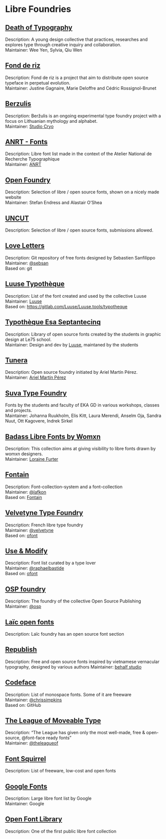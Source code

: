 # Libre Foundries

## [Death of Typography](https://deathoftypography.com/typefaces/)

Description: A young design collective that practices, researches and explores type through creative inquiry and collaboration.  
Maintainer: Wee Yen, Sylvia, Qiu Wen

## [Fond de riz](http://fonderiz.fr/)

Description: Fond de riz is a project that aim to distribute open source typeface in perpetual evolution.  
Maintainer: Justine Gagnaire, Marie Deloffre and Cédric Rossignol-Brunet


## [Berzulis](https://berzulis.com/)

Description: Beržulis is an ongoing experimental type foundry project with a focus on Lithuanian mythology and alphabet.  
Maintainer: [Studio Cryo](https://www.instagram.com/studiocryo/)

## [ANRT - Fonts](https://anrt-nancy.fr/fr/fonts/)

Description: Libre font list made in the context of the Atelier National de Recherche Typographique  
Maintainer: [ANRT](https://anrt-nancy.fr/)

## [Open Foundry](http://open-foundry.com)

Description: Selection of libre / open source fonts, shown on a nicely made website  
Maintainer: Stefan Endress and Alastair O’Shea

## [UNCUT](https://uncut.wtf/)

Description: Selection of libre / open source fonts, submissions allowed.

## [Love Letters](http://www.love-letters.be/foundry.html)

Description: Git repository of free fonts designed by Sebastien Sanfilippo   
Maintainer: [@sebsan](https://github.com/sebsan)  
Based on: git

## [Luuse Typothèque](http://typotheque.luuse.io/)

Description: List of the font created and used by the collective Luuse   
Maintainer: [Luuse](http://www.luuse.io/)  
Based on: https://gitlab.com/Luuse/Luuse.tools/typotheque

## [Typothèque Esa Septantecinq](http://typotheque.le75.be/) 

Description: Library of open source fonts created by the students in graphic design at Le75 school.  
Maintainer: Design and dev by [Luuse](luuse.io/), maintaned by the students

## [Tunera](http://www.tunera.xyz/)

Description: Open source foundry initiated by Ariel Martín Pérez.  
Maintainer: [Ariel Martín Pérez](http://arielgraphisme.com/)  

## [Suva Type Foundry](https://www.suvatypefoundry.ee/)

Fonts by the students and faculty of EKA GD in various workshops, classes and projects.   
Maintainer: Johanna Ruukholm, Elis Kitt, Laura Merendi, Anselm Oja, Sandra Nuut, Ott Kagovere, Indrek Sirkel  

## [Badass Libre Fonts by Womxn](http://design-research.be/by-womxn/)

Description:  This collection aims at giving visibility to libre fonts drawn by womxn designers.  
Maintainer: [Loraine Furter](https://lorainefurter.net/)

## [Fontain](http://www.fontain.org/)

Description: Font-collection-system and a font-collection  
Maintainer: [@lafkon](https://github.com/lafkon)  
Based on: [Fontain](https://github.com/lafkon/fontain)

## [Velvetyne Type Foundry](http://velvetyne.fr/)

Description: French libre type foundry  
Maintainer: [@velvetyne](https://github.com/velvetyne)  
Based on: [ofont](https://github.com/raphaelbastide/ofont)

## [Use & Modify](http://usemodify.com/)

Description: Font list curated by a type lover  
Maintainer: [@raphaelbastide](https://github.com/raphaelbastide)  
Based on: [ofont](https://github.com/raphaelbastide/ofont)

## [OSP foundry](http://ospublish.constantvzw.org/foundry/)

Description: The foundry of the collective Open Source Publishing  
Maintainer: [@osp](https://github.com/osp)

## [Laïc open fonts](https://laic.pl/free-fonts)

Description: Laïc foundry has an open source font section

## [Republish](https://republi.sh/)

Description: Free and open source fonts inspired by vietnamese vernacular typography, designed by various authors
Maintainer: [behalf studio](https://onbehalfof.studio/)

## [Codeface](https://github.com/chrissimpkins/codeface)

Description: List of monospace fonts. Some of it are freeware  
Maintainer: [@chrissimpkins](https://github.com/chrissimpkins)  
Based on: GitHub

## [The League of Moveable Type](https://www.theleagueofmoveabletype.com/)

Description: “The League has given only the most well-made, free & open-source, @font-face ready fonts”  
Maintainer: [@theleagueof](https://github.com/theleagueof)  

## [Font Squirrel](http://www.fontsquirrel.com/fonts/list/find_fonts?filter[license][0]=open)

Description: List of freeware, low-cost and open fonts

## [Google Fonts](https://www.google.com/fonts)

Description: Large libre font list by Google  
Maintainer: Google  

## [Open Font Library](http://fontlibrary.org/)

Description: One of the first public libre font collection  


